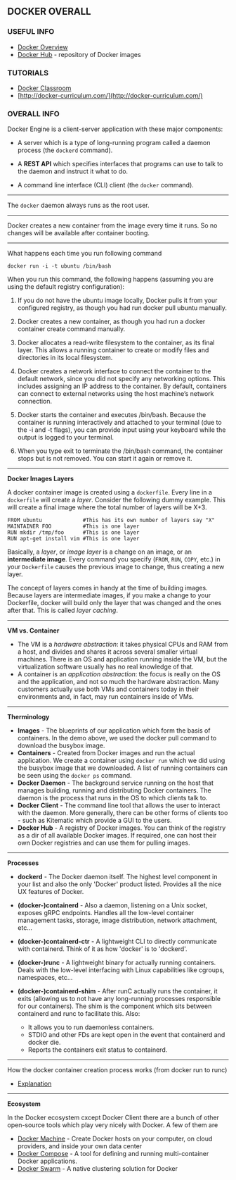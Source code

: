## DOCKER OVERALL

### USEFUL INFO
  - [Docker Overview](https://docs.docker.com/engine/docker-overview/)
  - [Docker Hub](https://hub.docker.com/) - repository of Docker images


### TUTORIALS

  - [Docker Classroom](https://training.play-with-docker.com/)
  - [http://docker-curriculum.com/](http://docker-curriculum.com/)




### OVERALL INFO

Docker Engine is a client-server application with these major components:

  - A server which is a type of long-running program called a daemon process (the `dockerd` command).

  - A **REST API** which specifies interfaces that programs can use to talk to the daemon and instruct it what to do.

  - A command line interface (CLI) client (the `docker` command).

____________________


The `docker` daemon always runs as the root user.
____________________

Docker creates a new container from the image every time it runs. So no changes will be available after container booting.

____________________

What happens each time you run following command
```
docker run -i -t ubuntu /bin/bash
```

When you run this command, the following happens (assuming you are using the default registry configuration):

  1. If you do not have the ubuntu image locally, Docker pulls it from your configured registry, as though you had run docker pull ubuntu manually.

  2. Docker creates a new container, as though you had run a docker container create command manually.

  3. Docker allocates a read-write filesystem to the container, as its final layer. This allows a running container to create or modify files and directories in its local filesystem.

  4. Docker creates a network interface to connect the container to the default network, since you did not specify any networking options. This includes assigning an IP address to the container. By default, containers can connect to external networks using the host machine’s network connection.

  5. Docker starts the container and executes /bin/bash. Because the container is running interactively and attached to your terminal (due to the -i and -t flags), you can provide input using your keyboard while the output is logged to your terminal.

  6. When you type exit to terminate the /bin/bash command, the container stops but is not removed. You can start it again or remove it.

___________________

**Docker Images Layers**


A docker container image is created using a `dockerfile`. Every line in a `dockerfile` will create a *layer*. Consider the following dummy example. This will create a final image where the total number of layers will be X+3.
```
FROM ubuntu             #This has its own number of layers say "X"
MAINTAINER FOO          #This is one layer 
RUN mkdir /tmp/foo      #This is one layer 
RUN apt-get install vim #This is one layer 
```

Basically, a *layer*, or *image layer* is a change on an image, or an **intermediate image**. Every command you specify (`FROM`, `RUN`, `COPY`, etc.) in your `Dockerfile` causes the previous image to change, thus creating a new layer.

The concept of layers comes in handy at the time of building images. Because layers are intermediate images, if you make a change to your Dockerfile, docker will build only the layer that was changed and the ones after that. This is called *layer caching*.

____________________

**VM vs. Container**
  - The VM is a *hardware abstraction*: it takes physical CPUs and RAM from a host, and divides and shares it across several smaller virtual machines. There is an OS and application running inside the VM, but the virtualization software usually has no real knowledge of that.
  - A container is an *application abstraction*: the focus is really on the OS and the application, and not so much the hardware abstraction. Many customers actually use both VMs and containers today in their environments and, in fact, may run containers inside of VMs.

____________________

**Therminology**

  - **Images** - The blueprints of our application which form the basis of containers. In the demo above, we used the docker pull command to download the busybox image.
  - **Containers** - Created from Docker images and run the actual application. We create a container using `docker run` which we did using the busybox image that we downloaded. A list of running containers can be seen using the `docker ps` command.
  - **Docker Daemon** - The background service running on the host that manages building, running and distributing Docker containers. The daemon is the process that runs in the OS to which clients talk to.
  - **Docker Client** - The command line tool that allows the user to interact with the daemon. More generally, there can be other forms of clients too - such as Kitematic which provide a GUI to the users.
  - **Docker Hub** - A registry of Docker images. You can think of the registry as a dir of all available Docker images. If required, one can host their own Docker registries and can use them for pulling images.
  
____________________

**Processes**

  - **dockerd** - The Docker daemon itself. The highest level component in your list and also the only 'Docker' product listed. Provides all the nice UX features of Docker.

  - **(docker-)containerd** - Also a daemon, listening on a Unix socket, exposes gRPC endpoints. Handles all the low-level container management tasks, storage, image distribution, network attachment, etc...

  - **(docker-)containerd-ctr** - A lightweight CLI to directly communicate with containerd. Think of it as how 'docker' is to 'dockerd'.

  - **(docker-)runc** - A lightweight binary for actually running containers. Deals with the low-level interfacing with Linux capabilities like cgroups, namespaces, etc...

  - **(docker-)containerd-shim** - After runC actually runs the container, it exits (allowing us to not have any long-running processes responsible for our containers). The shim is the component which sits between containerd and runc to facilitate this. Also:
    - It allows you to run daemonless containers.
    - STDIO and other FDs are kept open in the event that containerd and docker die.
    - Reports the containers exit status to containerd.
____________________

How the docker container creation process works (from docker run to runc)

  - [Explanation](https://prefetch.net/blog/2018/02/19/how-the-docker-container-creation-process-works-from-docker-run-to-runc/)


____________________

**Ecosystem**

In the Docker ecosystem cxcept Docker Client there are a bunch of other open-source tools which play very nicely with Docker. A few of them are
  - [Docker Machine](https://docs.docker.com/machine/) - Create Docker hosts on your computer, on cloud providers, and inside your own data center
  - [Docker Compose](https://docs.docker.com/compose/) - A tool for defining and running multi-container Docker applications.
  - [Docker Swarm](https://docs.docker.com/swarm/) - A native clustering solution for Docker






